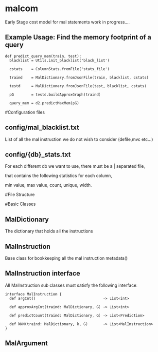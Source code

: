 # malcom
Early Stage cost model for mal statements
work in progress....

## Example Usage: Find the memory footprint of a query

```
def predict_query_mem(train, test):
  blacklist = Utils.init_blacklist('black_list')

  cstats    = ColumnStats.fromFile('stats_file')

  traind    = MalDictionary.fromJsonFile(train, blacklist, cstats)

  testd     = MalDictionary.fromJsonFile(test, blacklist, cstats)

  pG        = testd.buildApproxGraph(traind)

  query_mem = d2.predictMaxMem(pG)
```


#Configuration files

## config/mal_blacklist.txt
List of all the mal instruction we do not wish to consider (defile,mvc etc...)

## config/{db}_stats.txt
For each different db we want to use, there must be a | separated file,

that contains the following statistics for each column,

min value, max value, count, unique, width.

#File Structure


#Basic Classes

## MalDictionary
The dictionary that holds all the instructions


## MalInstruction
Base class for bookkeeping all the mal instruction metadata()

## MalInstruction interface
All MalInstruction sub classes must satisfy the following interface:

```
interface MalInstruction {
  def argCnt()                               -> List<int>

  def approxArgCnt(traind: MalDictionary, G) -> List<int>

  def predictCount(traind: MalDictionary, G) -> List<Prediction>

  def kNN(traind: MalDictionary, k, G)       -> List<MalInstruction>
}
```

## MalArgument
